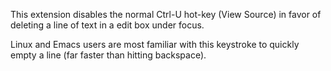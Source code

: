This extension disables the normal Ctrl-U hot-key (View Source) in favor of deleting a line of text in a edit box under focus.

Linux and Emacs users are most familiar with this keystroke to quickly empty a line (far faster than hitting backspace).